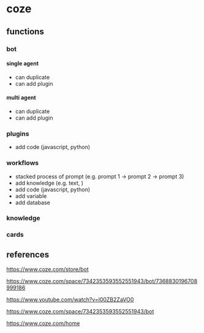 # coze

## functions

### bot

#### single agent

- can duplicate
- can add plugin

#### multi agent

- can duplicate
- can add plugin

### plugins

- add code (javascript, python)

### workflows

- stacked process of prompt (e.g. prompt 1 -> prompt 2 -> prompt 3)
- add knowledge (e.g. text, )
- add code (javascript, python)
- add variable
- add database

### knowledge

### cards

## references

https://www.coze.com/store/bot

https://www.coze.com/space/7342353593552551943/bot/7368830196708999186

https://www.youtube.com/watch?v=l00ZB2ZaVO0

https://www.coze.com/space/7342353593552551943/bot

https://www.coze.com/home
